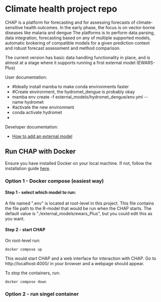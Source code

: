 # Climate health project repo
CHAP is a platform for forecasting and for assessing forecasts of climate-sensitive health outcomes.
In the early phase, the focus is on vector-borne diseases like malaria and dengue
The platforms is to perform data parsing, data integration, forecasting based on any of multiple supported models, automatic brokering of compatible models for a given prediction context and robust forecast assessment and method comparison. 

The current version has basic data handling functionality in place, and is almost at a stage where it supports running a first external model (EWARS-Plus)

User documentation:

- #Ideally install mamba to make conda environments faster
- #Create environment, the hydromet_dengue is probably okay
- mamba env create -f external_models/hydromet_dengue/env.yml --name hydromet
- #activate the new environment
- conda activate hydromet 
- 

Developer documentation:
- [How to add an external model](external_models/Readme.md)


## Run CHAP with Docker
Ensure you have installed Docker on your local machine. If not, follow the installation guide [here](https://www.docker.com/get-started/).

### Option 1 - Docker compose (easiest way)

#### Step 1 - select which model to run:
A file named ".env" is located at root-level in this project. This file contains the file path to the R-model that would be run when the CHAP starts. The default value is "./external_models/ewars_Plus", but you could edit this as you want.

#### Step 2 - start CHAP
On root-level run:
```
docker compose up
```
This would start CHAP and a web interface for interaction with CHAP. Go to http://localhost:4000/ in your browser and a webpage should appear.

To stop the containers, run:
```
docker compose down
```

### Option 2 - run singel container
